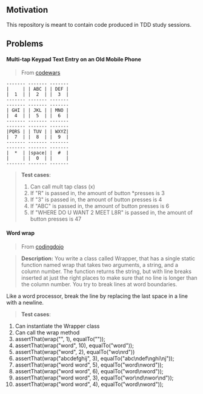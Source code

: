 ## Motivation ##

This repository is meant to contain code produced in TDD study sessions.


## Problems ##

#### Multi-tap Keypad Text Entry on an Old Mobile Phone ####

> From [codewars](https://www.codewars.com/kata/multi-tap-keypad-text-entry-on-an-old-mobile-phone/python)

```
------- ------- -------
|     | | ABC | | DEF |
|  1  | |  2  | |  3  |
------- ------- -------
------- ------- -------
| GHI | | JKL | | MNO |
|  4  | |  5  | |  6  |
------- ------- -------
------- ------- -------
|PQRS | | TUV | | WXYZ|
|  7  | |  8  | |  9  |
------- ------- -------
------- ------- -------
|  *  | |space| |  #  |
|     | |  0  | |     |
------- ------- -------
```

> **Test cases**:
> 1. Can call mult tap class (x)
> 2. If "R" is passed in, the amount of button *presses is 3
> 3. If "3" is passed in, the amount of button presses is 4
> 4. If "ABC" is passed in, the amount of button presses is 6
> 5. If "WHERE DO U WANT 2 MEET L8R" is passed in, the amount of button presses is 47


#### Word wrap ####

> From [codingdojo](https://codingdojo.org/kata/WordWrap/)

> **Description:** You write a class called Wrapper, that has a single static function named wrap that takes two arguments, a string, and a column number. The function returns the string, but with line breaks inserted at just the right places to make sure that no line is longer than the column number. You try to break lines at word boundaries.

Like a word processor, break the line by replacing the last space in a line with a newline.

> **Test cases**:
1. Can instantiate the Wrapper class
2. Can call the wrap method
3. assertThat(wrap("", 1), equalTo(""));
4. assertThat(wrap("word", 10), equalTo("word"));
5. assertThat(wrap("word", 2), equalTo("wo\nrd"))
6. assertThat(wrap("abcdefghij", 3), equalTo("abc\ndef\nghi\nj"));
7. assertThat(wrap("word word", 5), equalTo("word\nword"));
8. assertThat(wrap("word word", 6), equalTo("word\nword"));
9. assertThat(wrap("word word", 3), equalTo("wor\nd\nwor\nd"));
10. assertThat(wrap("word word", 4), equalTo("word\nword"));
